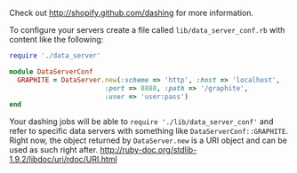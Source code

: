 Check out http://shopify.github.com/dashing for more information.

To configure your servers create a file called `lib/data_server_conf.rb` with content like the following:

```ruby
require './data_server'

module DataServerConf
  GRAPHITE = DataServer.new(:scheme => 'http', :host => 'localhost',
                        :port => 8888, :path => '/graphite',
						:user => 'user:pass')
end
```

Your dashing jobs will be able to `require './lib/data_server_conf'` and refer to specific data servers with something like `DataServerConf::GRAPHITE`. Right now, the object returned by `DataServer.new` is a URI object and can be used as such right after. <http://ruby-doc.org/stdlib-1.9.2/libdoc/uri/rdoc/URI.html>


